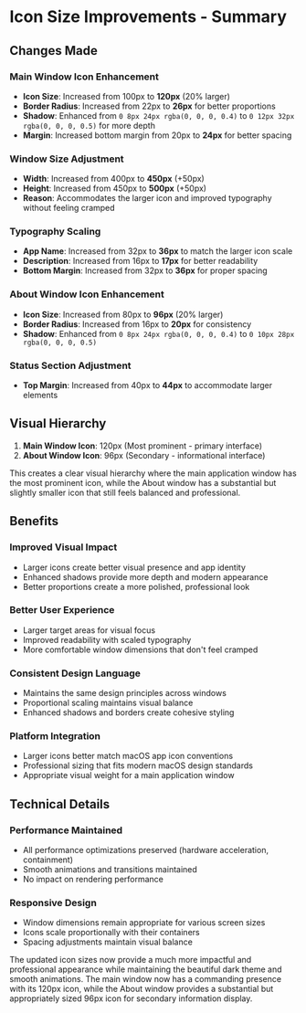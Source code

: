 # Icon Size Improvements - Summary

## Changes Made

### Main Window Icon Enhancement
- **Icon Size**: Increased from 100px to **120px** (20% larger)
- **Border Radius**: Increased from 22px to **26px** for better proportions
- **Shadow**: Enhanced from `0 8px 24px rgba(0, 0, 0, 0.4)` to `0 12px 32px rgba(0, 0, 0, 0.5)` for more depth
- **Margin**: Increased bottom margin from 20px to **24px** for better spacing

### Window Size Adjustment
- **Width**: Increased from 400px to **450px** (+50px)
- **Height**: Increased from 450px to **500px** (+50px)
- **Reason**: Accommodates the larger icon and improved typography without feeling cramped

### Typography Scaling
- **App Name**: Increased from 32px to **36px** to match the larger icon scale
- **Description**: Increased from 16px to **17px** for better readability
- **Bottom Margin**: Increased from 32px to **36px** for proper spacing

### About Window Icon Enhancement
- **Icon Size**: Increased from 80px to **96px** (20% larger)
- **Border Radius**: Increased from 16px to **20px** for consistency
- **Shadow**: Enhanced from `0 8px 24px rgba(0, 0, 0, 0.4)` to `0 10px 28px rgba(0, 0, 0, 0.5)`

### Status Section Adjustment
- **Top Margin**: Increased from 40px to **44px** to accommodate larger elements

## Visual Hierarchy

1. **Main Window Icon**: 120px (Most prominent - primary interface)
2. **About Window Icon**: 96px (Secondary - informational interface)

This creates a clear visual hierarchy where the main application window has the most prominent icon, while the About window has a substantial but slightly smaller icon that still feels balanced and professional.

## Benefits

### Improved Visual Impact
- Larger icons create better visual presence and app identity
- Enhanced shadows provide more depth and modern appearance
- Better proportions create a more polished, professional look

### Better User Experience
- Larger target areas for visual focus
- Improved readability with scaled typography
- More comfortable window dimensions that don't feel cramped

### Consistent Design Language
- Maintains the same design principles across windows
- Proportional scaling maintains visual balance
- Enhanced shadows and borders create cohesive styling

### Platform Integration
- Larger icons better match macOS app icon conventions
- Professional sizing that fits modern macOS design standards
- Appropriate visual weight for a main application window

## Technical Details

### Performance Maintained
- All performance optimizations preserved (hardware acceleration, containment)
- Smooth animations and transitions maintained
- No impact on rendering performance

### Responsive Design
- Window dimensions remain appropriate for various screen sizes
- Icons scale proportionally with their containers
- Spacing adjustments maintain visual balance

The updated icon sizes now provide a much more impactful and professional appearance while maintaining the beautiful dark theme and smooth animations. The main window now has a commanding presence with its 120px icon, while the About window provides a substantial but appropriately sized 96px icon for secondary information display.
